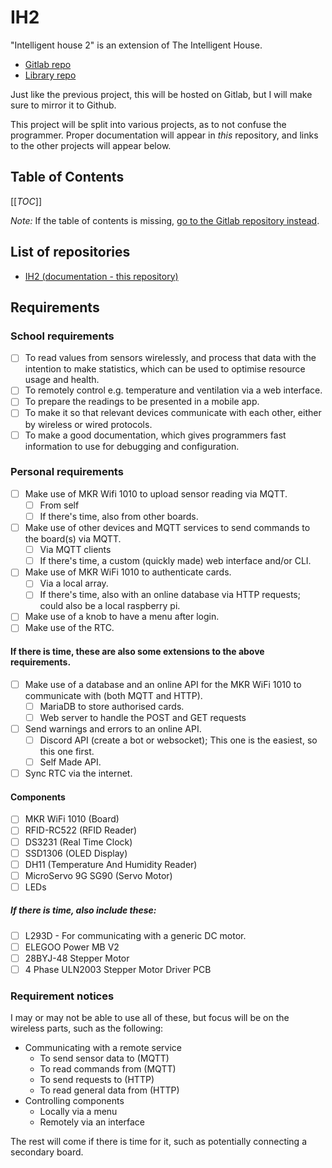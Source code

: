 # IH2

"Intelligent house 2" is an extension of The Intelligent House.

 - [Gitlab repo](https://gitlab.com/InuitViking/the-intelligent-house)
 - [Library repo](https://gitlab.com/InuitViking/libtih)

Just like the previous project, this will be hosted on Gitlab, but I will make sure to mirror it to Github.

This project will be split into various projects, as to not confuse the programmer.
Proper documentation will appear in *this* repository, and links to the other projects will appear below.

## Table of Contents
[[_TOC_]]

*Note:* If the table of contents is missing, [go to the Gitlab repository instead](https://gitlab.com/InuitViking/ih2).

## List of repositories

- [IH2 (documentation - this repository)](https://gitlab.com/InuitViking/ih2)

## Requirements

### School requirements
 - [ ] To read values from sensors wirelessly, and process that data with the intention to make statistics, which can be used to optimise resource usage and health.
 - [ ] To remotely control e.g. temperature and ventilation via a web interface.
 - [ ] To prepare the readings to be presented in a mobile app.
 - [ ] To make it so that relevant devices communicate with each other, either by wireless or wired protocols.
 - [ ] To make a good documentation, which gives programmers fast information to use for debugging and configuration.

### Personal requirements
 - [ ] Make use of MKR Wifi 1010 to upload sensor reading via MQTT.
    - [ ] From self
    - [ ] If there's time, also from other boards.
 - [ ] Make use of other devices and MQTT services to send commands to the board(s) via MQTT.
    - [ ] Via MQTT clients
    - [ ] If there's time, a custom (quickly made) web interface and/or CLI.
 - [ ] Make use of MKR WiFi 1010 to authenticate cards.
    - [ ] Via a local array.
    - [ ] If there's time, also with an online database via HTTP requests; could also be a local raspberry pi.
 - [ ] Make use of a knob to have a menu after login.
 - [ ] Make use of the RTC.

#### If there is time, these are also some extensions to the above requirements.
 - [ ] Make use of a database and an online API for the MKR WiFi 1010 to communicate with (both MQTT and HTTP).
    - [ ] MariaDB to store authorised cards.
    - [ ] Web server to handle the POST and GET requests
 - [ ] Send warnings and errors to an online API.
    - [ ] Discord API (create a bot or websocket); This one is the easiest, so this one first.
    - [ ] Self Made API.
 - [ ] Sync RTC via the internet.

#### Components
 - [ ] MKR WiFi 1010 (Board)
 - [ ] RFID-RC522 (RFID Reader)
 - [ ] DS3231 (Real Time Clock)
 - [ ] SSD1306 (OLED Display)
 - [ ] DH11 (Temperature And Humidity Reader)
 - [ ] MicroServo 9G SG90 (Servo Motor)
 - [ ] LEDs

##### If there is time, also include these:
 - [ ] L293D - For communicating with a generic DC motor.
 - [ ] ELEGOO Power MB V2
 - [ ] 28BYJ-48 Stepper Motor
 - [ ] 4 Phase ULN2003 Stepper Motor Driver PCB

### Requirement notices
I may or may not be able to use all of these, but focus will be on the wireless parts, such as the following:
- Communicating with a remote service
    - To send sensor data to (MQTT)
    - To read commands from (MQTT)
    - To send requests to (HTTP)
    - To read general data from (HTTP)
- Controlling components
    - Locally via a menu
    - Remotely via an interface

The rest will come if there is time for it, such as potentially connecting a secondary board.


